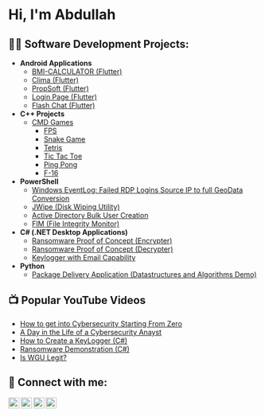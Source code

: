 <h1>Hi, I'm Abdullah <br/>

<h2>👨‍💻 Software Development Projects:</h2>

- <b>Android Applications</b>
  - [BMI-CALCULATOR (Flutter)](https://github.com/AbdullahFarooq123/BMI-Calculator--FLutter-)
  - [Clima (Flutter)](https://github.com/AbdullahFarooq123/Clima-Flutter-)
  - [PropSoft (Flutter)](https://github.com/AbdullahFarooq123/PropSoft)
  - [Login Page (Flutter)](https://github.com/AbdullahFarooq123/Login-Page-Flutter)
  - [Flash Chat (Flutter)](https://github.com/AbdullahFarooq123/Flash-Chat)
- <b>C++ Projects</b>
  - [CMD Games](https://github.com/AbdullahFarooq123/Console-Games-C-)
    - [FPS](https://github.com/AbdullahFarooq123/Console-Games-C-/tree/main/CMD%20FPS%20GAME%20(CPP%20VISUAL%20STUDIO))
    - [Snake Game](https://github.com/AbdullahFarooq123/Console-Games-C-/tree/main/SNAKE%20GAME%20(CPP%20VISUAL%20STUDIO))
    - [Tetris](https://github.com/AbdullahFarooq123/Console-Games-C-/tree/main/TETRIS%20GAME%20(CPP%20VISUAL%20STUDIO))
    - [Tic Tac Toe](https://github.com/AbdullahFarooq123/Console-Games-C-/tree/main/TIC%20TAC%20TOE%201%20(CPP%20VISUAL%20STUDIO))
    - [Ping Pong](https://github.com/AbdullahFarooq123/Console-Games-C-/blob/main/ping-pong.cpp)
    - [F-16](https://github.com/AbdullahFarooq123/Console-Games-C-/blob/main/F-16.cpp)
- <b>PowerShell</b>
  - [Windows EventLog: Failed RDP Logins Source IP to full GeoData Conversion](https://github.com/joshmadakor1/Sentinel-Lab)
  - [JWipe (Disk Wiping Utility)](https://github.com/joshmadakor1/Jwipe.PowerShell)
  - [Active Directory Bulk User Creation](https://github.com/joshmadakor1/AD_PS)
  - [FIM (File Integrity Monitor)](https://github.com/joshmadakor1/PowerShell-Integrity-FIM)
- <b>C# (.NET Desktop Applications)</b>
  - [Ransomware Proof of Concept (Encrypter)](https://github.com/joshmadakor1/EncrypterPOC)
  - [Ransomware Proof of Concept (Decrypter)](https://github.com/joshmadakor1/DecrypterPOC)
  - [Keylogger with Email Capability](https://github.com/joshmadakor1/Key-Logger-With-Email)
- <b>Python</b>
  - [Package Delivery Application (Datastructures and Algorithms Demo)](https://github.com/joshmadakor1/Package-Delivery-Pathfinding-Algorithm)

<h2>📺 Popular YouTube Videos</h2>

- [How to get into Cybersecurity Starting From Zero](https://www.youtube.com/watch?v=a83ASGn_V_s)
- [A Day in the Life of a Cybersecurity Anayst](https://www.youtube.com/watch?v=uHy3oM7NnoU)
- [How to Create a KeyLogger (C#)](https://www.youtube.com/watch?v=N-L9hklSlNk)
- [Ransomware Demonstration (C#)](https://www.youtube.com/watch?v=OfvdQeh79s0)
- [Is WGU Legit?](https://www.youtube.com/watch?v=E2MwRWxDBkA)

<h2> 🤳 Connect with me:</h2>

[<img align="left" alt="JoshMadakor | YouTube" width="22px" src="https://cdn.jsdelivr.net/npm/simple-icons@v3/icons/youtube.svg" />][youtube]
[<img align="left" alt="JoshMadakor | Twitter" width="22px" src="https://cdn.jsdelivr.net/npm/simple-icons@v3/icons/twitter.svg" />][twitter]
[<img align="left" alt="JoshMadakor | LinkedIn" width="22px" src="https://cdn.jsdelivr.net/npm/simple-icons@v3/icons/linkedin.svg" />][linkedin]
[<img align="left" alt="JoshMadakor | Instagram" width="22px" src="https://cdn.jsdelivr.net/npm/simple-icons@v3/icons/instagram.svg" />][instagram]

[twitter]: https://twitter.com/joshmadakor
[youtube]: https://www.youtube.com/c/joshmadakor
[instagram]: https://www.instagram.com/joshmadakor/
[linkedin]: https://linkedin.com/in/joshmadakor

<!--
**joshmadakor1/joshmadakor1** is a ✨ _special_ ✨ repository because its `README.md` (this file) appears on your GitHub profile.

Here are some ideas to get you started:

- 🔭 I’m currently working on ...
- 🌱 I’m currently learning ...
- 👯 I’m looking to collaborate on ...
- 🤔 I’m looking for help with ...
- 💬 Ask me about ...
- 📫 How to reach me: ...
- 😄 Pronouns: ...
- ⚡ Fun fact: ...
-->
